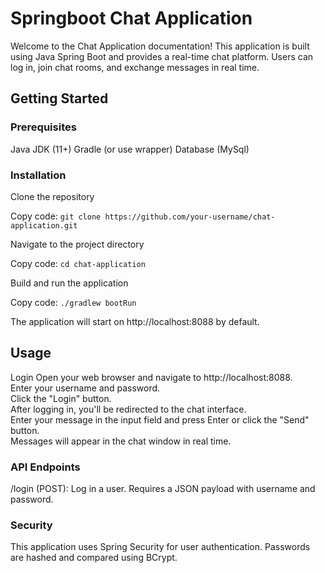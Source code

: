 # Springboot Chat Application

Welcome to the Chat Application documentation! This application is built using Java Spring Boot and provides a real-time chat platform. Users can log in, join chat rooms, and exchange messages in real time.

## Getting Started

### Prerequisites
Java JDK (11+)
Gradle (or use wrapper)
Database (MySql)
### Installation

Clone the repository

Copy code:
`git clone https://github.com/your-username/chat-application.git`  

Navigate to the project directory

Copy code:
`cd chat-application`  

Build and run the application

Copy code:
`./gradlew bootRun`  

The application will start on http://localhost:8088 by default.

## Usage

Login
Open your web browser and navigate to http://localhost:8088.  
Enter your username and password.  
Click the "Login" button.  
After logging in, you'll be redirected to the chat interface.  
Enter your message in the input field and press Enter or click the "Send" button.  
Messages will appear in the chat window in real time.  
### API Endpoints   
/login (POST): Log in a user. Requires a JSON  payload with username and password.  
### Security
This application uses Spring Security for user authentication. Passwords are hashed and compared using BCrypt.
